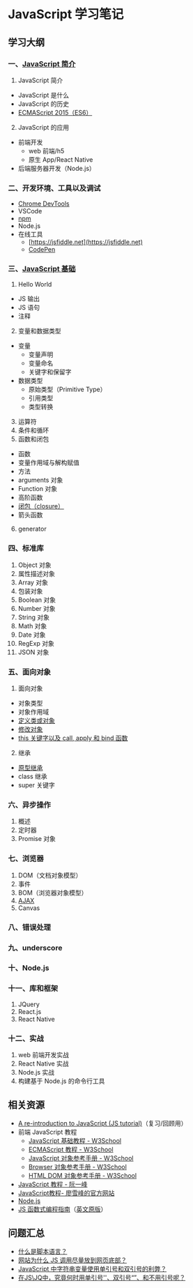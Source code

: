 # JavaScript 学习笔记

## 学习大纲
### 一、[JavaScript 简介](https://github.com/ShannonChenCHN/AFrontEndWebDevTour/issues/51) 
1. JavaScript 简介
- JavaScript 是什么
- JavaScript 的历史
- [ECMAScript 2015（ES6）](http://es6.ruanyifeng.com/)

2. JavaScript 的应用

- 前端开发
  - web 前端/h5
  - 原生 App/React Native
- 后端服务器开发（Node.js）

### 二、开发环境、工具以及调试
- [Chrome DevTools](https://developers.google.com/web/tools/)
- VSCode
- [npm](https://github.com/ShannonChenCHN/AFrontEndWebDevTour/issues/46)
- Node.js
- 在线工具
    - [https://jsfiddle.net](https://jsfiddle.net)
    - [CodePen](https://codepen.io/)

### 三、[JavaScript 基础](https://github.com/ShannonChenCHN/AFrontEndWebDevTour/issues/53)
1. Hello World
  - JS 输出
  - JS 语句
  - 注释
2. 变量和数据类型
  - 变量
    - 变量声明
    - 变量命名
    - 关键字和保留字 
  - 数据类型
    - 原始类型（Primitive Type）
    - 引用类型
    - 类型转换
3. 运算符
4. 条件和循环
5. 函数和闭包
- 函数
- 变量作用域与解构赋值
- 方法
- arguments 对象
- Function 对象
- 高阶函数
- [闭包（closure）](https://github.com/ShannonChenCHN/AFrontEndWebDevTour/issues/38)
- 箭头函数
6. generator

### 四、标准库

1. Object 对象
2. 属性描述对象
3. Array 对象
4. 包装对象
5. Boolean 对象
6. Number 对象
7. String 对象
8. Math 对象
9. Date 对象
10. RegExp 对象
11. JSON 对象

### 五、面向对象
1. 面向对象
  - 对象类型
  - 对象作用域
  - [定义类或对象](https://github.com/ShannonChenCHN/AFrontEndWebDevTour/issues/39)
  - [修改对象](https://github.com/ShannonChenCHN/AFrontEndWebDevTour/issues/40)
  - [this 关键字以及 call, apply 和 bind 函数](https://github.com/ShannonChenCHN/AFrontEndWebDevTour/issues/12)
2. 继承
- [原型继承](https://github.com/ShannonChenCHN/AFrontEndWebDevTour/issues/41)
- class 继承
- super 关键字


### 六、异步操作
1. 概述
2. 定时器
3. Promise 对象

### 七、浏览器

1. DOM（文档对象模型）
2. 事件
3. BOM（浏览器对象模型）
4. [AJAX](https://github.com/ShannonChenCHN/AFrontEndWebDevTour/issues/60)
5. Canvas

### 八、错误处理

### 九、underscore

### 十、Node.js

### 十一、库和框架
1. JQuery
2. React.js
3. React Native

### 十二、实战
1. web 前端开发实战
2. React Native 实战
3. Node.js 实战
3. 构建基于 Node.js 的命令行工具


## 相关资源
- [A re-introduction to JavaScript (JS tutorial)](https://developer.mozilla.org/en-US/docs/Web/JavaScript/A_re-introduction_to_JavaScript)（复习/回顾用）
- 前端 JavaScript 教程
  - [JavaScript 基础教程 - W3School](http://www.w3school.com.cn/js/index.asp)
  - [ECMAScript 教程 - W3School](http://www.w3school.com.cn/js/index_pro.asp)
  - [JavaScript 对象参考手册 - W3School](http://www.w3school.com.cn/jsref/index.asp)
  - [Browser 对象参考手册 - W3School](http://www.w3school.com.cn/jsref/index.asp)
  - [HTML DOM 对象参考手册 - W3School](http://www.w3school.com.cn/jsref/index.asp)
- [JavaScript 教程 - 阮一峰](https://wangdoc.com/javascript/index.html)
- [JavaScript教程- 廖雪峰的官方网站](https://www.liaoxuefeng.com/wiki/001434446689867b27157e896e74d51a89c25cc8b43bdb3000)
- [Node.js](https://github.com/ShannonChenCHN/AFrontEndWebDevTour/issues/47)
- [JS 函数式编程指南](https://llh911001.gitbooks.io/mostly-adequate-guide-chinese/content/)（[英文原版](https://github.com/MostlyAdequate/mostly-adequate-guide)）

## 问题汇总
- [什么是脚本语言？](https://zh.wikipedia.org/wiki/脚本语言)
- [网站为什么 JS 调用尽量放到网页底部？](https://www.zhihu.com/question/34147508)
- [JavaScript 中字符串变量使用单引号和双引号的利弊？](https://www.zhihu.com/question/21168673)
- [在JS\JQ中，究竟何时用单引号''、双引号“”、和不用引号呢？](https://segmentfault.com/q/1010000004519527)
